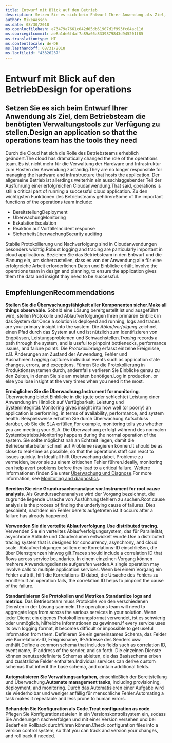 ```yaml
---
title: Entwurf mit Blick auf den Betrieb
description: Setzen Sie es sich beim Entwurf Ihrer Anwendung als Ziel, dem Betriebsteam die benötigten Verwaltungstools zur Verfügung zu stellen.
author: MikeWasson
ms.date: 08/30/2018
ms.openlocfilehash: a73479a7661c042d05db61907d1f993fc04ac11d
ms.sourcegitcommit: ae8a1de6f4af7a89a66a8339879843d945201f85
ms.translationtype: HT
ms.contentlocale: de-DE
ms.lasthandoff: 08/31/2018
ms.locfileid: "43326237"
---
```

# <a name="design-for-operations"></a><span data-ttu-id="a0eb7-103">Entwurf mit Blick auf den Betrieb</span><span class="sxs-lookup"><span data-stu-id="a0eb7-103">Design for operations</span></span>

## <a name="design-an-application-so-that-the-operations-team-has-the-tools-they-need"></a><span data-ttu-id="a0eb7-104">Setzen Sie es sich beim Entwurf Ihrer Anwendung als Ziel, dem Betriebsteam die benötigten Verwaltungstools zur Verfügung zu stellen.</span><span class="sxs-lookup"><span data-stu-id="a0eb7-104">Design an application so that the operations team has the tools they need</span></span>

<span data-ttu-id="a0eb7-105">Durch die Cloud hat sich die Rolle des Betriebsteams erheblich geändert.</span><span class="sxs-lookup"><span data-stu-id="a0eb7-105">The cloud has dramatically changed the role of the operations team.</span></span> <span data-ttu-id="a0eb7-106">Es ist nicht mehr für die Verwaltung der Hardware und Infrastruktur zum Hosten der Anwendung zuständig.</span><span class="sxs-lookup"><span data-stu-id="a0eb7-106">They are no longer responsible for managing the hardware and infrastructure that hosts the application.</span></span>  <span data-ttu-id="a0eb7-107">Der allgemeine Betrieb ist allerdings weiterhin ein ausschlaggebender Teil der Ausführung einer erfolgreichen Cloudanwendung.</span><span class="sxs-lookup"><span data-stu-id="a0eb7-107">That said, operations is still a critical part of running a successful cloud application.</span></span> <span data-ttu-id="a0eb7-108">Zu den wichtigsten Funktionen des Betriebsteams gehören:</span><span class="sxs-lookup"><span data-stu-id="a0eb7-108">Some of the important functions of the operations team include:</span></span>

- <span data-ttu-id="a0eb7-109">Bereitstellung</span><span class="sxs-lookup"><span data-stu-id="a0eb7-109">Deployment</span></span>
- <span data-ttu-id="a0eb7-110">Überwachung</span><span class="sxs-lookup"><span data-stu-id="a0eb7-110">Monitoring</span></span>
- <span data-ttu-id="a0eb7-111">Eskalation</span><span class="sxs-lookup"><span data-stu-id="a0eb7-111">Escalation</span></span>
- <span data-ttu-id="a0eb7-112">Reaktion auf Vorfälle</span><span class="sxs-lookup"><span data-stu-id="a0eb7-112">Incident response</span></span>
- <span data-ttu-id="a0eb7-113">Sicherheitsüberwachung</span><span class="sxs-lookup"><span data-stu-id="a0eb7-113">Security auditing</span></span>

<span data-ttu-id="a0eb7-114">Stabile Protokollierung und Nachverfolgung sind in Cloudanwendungen besonders wichtig.</span><span class="sxs-lookup"><span data-stu-id="a0eb7-114">Robust logging and tracing are particularly important in cloud applications.</span></span> <span data-ttu-id="a0eb7-115">Beziehen Sie das Betriebsteam in den Entwurf und die Planung ein, um sicherzustellen, dass es von der Anwendung alle für eine erfolgreiche Arbeit erforderlichen Daten und Einblicke erhält.</span><span class="sxs-lookup"><span data-stu-id="a0eb7-115">Involve the operations team in design and planning, to ensure the application gives them the data and insight thay need to be successful.</span></span>  <!-- to do: Link to DevOps checklist -->

## <a name="recommendations"></a><span data-ttu-id="a0eb7-116">Empfehlungen</span><span class="sxs-lookup"><span data-stu-id="a0eb7-116">Recommendations</span></span>

<span data-ttu-id="a0eb7-117">**Stellen Sie die Überwachungsfähigkeit aller Komponenten sicher**.</span><span class="sxs-lookup"><span data-stu-id="a0eb7-117">**Make all things observable**.</span></span> <span data-ttu-id="a0eb7-118">Sobald eine Lösung bereitgestellt ist und ausgeführt wird, stellen Protokolle und Ablaufverfolgungen Ihren primären Einblick in das System dar.</span><span class="sxs-lookup"><span data-stu-id="a0eb7-118">Once a solution is deployed and running, logs and traces are your primary insight into the system.</span></span> <span data-ttu-id="a0eb7-119">Die *Ablaufverfolgung* zeichnet einen Pfad durch das System auf und ist nützlich zum Identifizieren von Engpässen, Leistungsproblemen und Schwachstellen.</span><span class="sxs-lookup"><span data-stu-id="a0eb7-119">*Tracing* records a path through the system, and is useful to pinpoint bottlenecks, performance issues, and failure points.</span></span> <span data-ttu-id="a0eb7-120">Die *Protokollierung* erfasst einzelne Ereignisse, z.B. Änderungen am Zustand der Anwendung, Fehler und Ausnahmen.</span><span class="sxs-lookup"><span data-stu-id="a0eb7-120">*Logging* captures individual events such as application state changes, errors, and exceptions.</span></span> <span data-ttu-id="a0eb7-121">Führen Sie die Protokollierung in Produktionssystemen durch, andernfalls verlieren Sie Einblicke genau zu den Zeiten, in denen Sie sie am meisten benötigen.</span><span class="sxs-lookup"><span data-stu-id="a0eb7-121">Log in production, or else you lose insight at the very times when you need it the most.</span></span>

<span data-ttu-id="a0eb7-122">**Ermöglichen Sie die Überwachung**.</span><span class="sxs-lookup"><span data-stu-id="a0eb7-122">**Instrument for monitoring**.</span></span> <span data-ttu-id="a0eb7-123">Überwachung bietet Einblicke in die (gute oder schlechte) Leistung einer Anwendung im Hinblick auf Verfügbarkeit, Leistung und Systemintegrität.</span><span class="sxs-lookup"><span data-stu-id="a0eb7-123">Monitoring gives insight into how well (or poorly) an application is performing, in terms of availability, performance, and system health.</span></span> <span data-ttu-id="a0eb7-124">Beispielsweise erhalten Sie durch Überwachung Aufschluss darüber, ob Sie die SLA erfüllen.</span><span class="sxs-lookup"><span data-stu-id="a0eb7-124">For example, monitoring tells you whether you are meeting your SLA.</span></span> <span data-ttu-id="a0eb7-125">Die Überwachung erfolgt während des normalen Systembetriebs.</span><span class="sxs-lookup"><span data-stu-id="a0eb7-125">Monitoring happens during the normal operation of the system.</span></span> <span data-ttu-id="a0eb7-126">Sie sollte möglichst nah an Echtzeit liegen, damit die Betriebsmitarbeiter schnell auf Probleme reagieren können.</span><span class="sxs-lookup"><span data-stu-id="a0eb7-126">It should be as close to real-time as possible, so that the operations staff can react to issues quickly.</span></span> <span data-ttu-id="a0eb7-127">Im Idealfall hilft Überwachung dabei, Probleme zu vermeiden, bevor sie zu einem kritischen Fehler führen.</span><span class="sxs-lookup"><span data-stu-id="a0eb7-127">Ideally, monitoring can help avert problems before they lead to a critical failure.</span></span> <span data-ttu-id="a0eb7-128">Weitere Informationen finden Sie unter [Überwachung und Diagnose][monitoring].</span><span class="sxs-lookup"><span data-stu-id="a0eb7-128">For more information, see [Monitoring and diagnostics][monitoring].</span></span>

<span data-ttu-id="a0eb7-129">**Bereiten Sie eine Grundursachenanalyse vor**.</span><span class="sxs-lookup"><span data-stu-id="a0eb7-129">**Instrument for root cause analysis**.</span></span> <span data-ttu-id="a0eb7-130">Als Grundursachenanalyse wird der Vorgang bezeichnet, die zugrunde liegende Ursache von Ausführungsfehlern zu suchen.</span><span class="sxs-lookup"><span data-stu-id="a0eb7-130">Root cause analysis is the process of finding the underlying cause of failures.</span></span> <span data-ttu-id="a0eb7-131">Dies geschieht, nachdem ein Fehler bereits aufgetreten ist.</span><span class="sxs-lookup"><span data-stu-id="a0eb7-131">It occurs after a failure has already happened.</span></span> 

<span data-ttu-id="a0eb7-132">**Verwenden Sie die verteilte Ablaufverfolgung**.</span><span class="sxs-lookup"><span data-stu-id="a0eb7-132">**Use distributed tracing**.</span></span> <span data-ttu-id="a0eb7-133">Verwenden Sie ein verteiltes Ablaufverfolgungssystem, das für Parallelität, asynchrone Abläufe und Cloudvolumen entwickelt wurde.</span><span class="sxs-lookup"><span data-stu-id="a0eb7-133">Use a distributed tracing system that is designed for concurrency, asynchrony, and cloud scale.</span></span> <span data-ttu-id="a0eb7-134">Ablaufverfolgungen sollten eine Korrelations-ID einschließen, die über Dienstgrenzen hinweg gilt.</span><span class="sxs-lookup"><span data-stu-id="a0eb7-134">Traces should include a correlation ID that flows across service boundaries.</span></span> <span data-ttu-id="a0eb7-135">In einem einzelnen Vorgang können mehrere Anwendungsdienste aufgerufen werden.</span><span class="sxs-lookup"><span data-stu-id="a0eb7-135">A single operation may involve calls to multiple application services.</span></span> <span data-ttu-id="a0eb7-136">Wenn bei einem Vorgang ein Fehler auftritt, hilft die Korrelations-ID dabei, die Ursache des Fehlers zu ermitteln.</span><span class="sxs-lookup"><span data-stu-id="a0eb7-136">If an operation fails, the correlation ID helps to pinpoint the cause of the failure.</span></span> 

<span data-ttu-id="a0eb7-137">**Standardisieren Sie Protokollen und Metriken**.</span><span class="sxs-lookup"><span data-stu-id="a0eb7-137">**Standardize logs and metrics**.</span></span> <span data-ttu-id="a0eb7-138">Das Betriebsteam muss Protokolle von den verschiedenen Diensten in der Lösung sammeln.</span><span class="sxs-lookup"><span data-stu-id="a0eb7-138">The operations team will need to aggregate logs from across the various services in your solution.</span></span> <span data-ttu-id="a0eb7-139">Wenn jeder Dienst ein eigenes Protokollierungsformat verwendet, ist es schwierig oder unmöglich, hilfreiche Informationen zu gewinnen.</span><span class="sxs-lookup"><span data-stu-id="a0eb7-139">If every service uses its own logging format, it becomes difficult or impossible to get useful information from them.</span></span> <span data-ttu-id="a0eb7-140">Definieren Sie ein gemeinsames Schema, das Felder wie Korrelations-ID, Ereignisname, IP-Adresse des Senders usw. enthält.</span><span class="sxs-lookup"><span data-stu-id="a0eb7-140">Define a common schema that includes fields such as correlation ID, event name, IP address of the sender, and so forth.</span></span> <span data-ttu-id="a0eb7-141">Die einzelnen Dienste können benutzerdefinierte Schemas ableiten, die das Basisschema erben und zusätzliche Felder enthalten.</span><span class="sxs-lookup"><span data-stu-id="a0eb7-141">Individual services can derive custom schemas that inherit the base schema, and contain additional fields.</span></span>

<span data-ttu-id="a0eb7-142">**Automatisieren Sie Verwaltungsaufgaben**, einschließlich der Bereitstellung und Überwachung.</span><span class="sxs-lookup"><span data-stu-id="a0eb7-142">**Automate management tasks**, including provisioning, deployment, and monitoring.</span></span> <span data-ttu-id="a0eb7-143">Durch das Automatisieren einer Aufgabe wird sie wiederholbar und weniger anfällig für menschliche Fehler.</span><span class="sxs-lookup"><span data-stu-id="a0eb7-143">Automating a task makes it repeatable and less prone to human errors.</span></span> 

<span data-ttu-id="a0eb7-144">**Behandeln Sie Konfiguration als Code**.</span><span class="sxs-lookup"><span data-stu-id="a0eb7-144">**Treat configuration as code**.</span></span> <span data-ttu-id="a0eb7-145">Pflegen Sie Konfigurationsdateien in ein Versionskontrollsystem ein, sodass Sie Änderungen nachverfolgen und mit einer Version versehen und bei Bedarf ein Rollback durchführen können.</span><span class="sxs-lookup"><span data-stu-id="a0eb7-145">Check configuration files into a version control system, so that you can track and version your changes, and roll back if needed.</span></span> 


<!-- links -->

[monitoring]: ../../best-practices/monitoring.md


